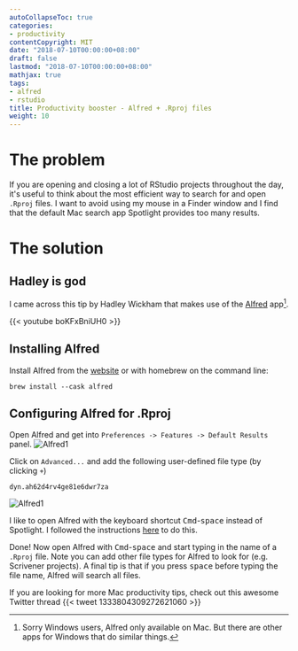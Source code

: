 ```yaml
---
autoCollapseToc: true
categories: 
- productivity
contentCopyright: MIT
date: "2018-07-10T00:00:00+08:00"
draft: false
lastmod: "2018-07-10T00:00:00+08:00"
mathjax: true
tags:
- alfred
- rstudio
title: Productivity booster - Alfred + .Rproj files
weight: 10
---
```


# The problem
If you are opening and closing a lot of RStudio projects throughout the day, it's useful to think about the most efficient way to search for and open `.Rproj` files. I want to avoid using my mouse in a Finder window and I find that the default Mac search app Spotlight provides too many results.

# The solution
## Hadley is god
I came across this tip by Hadley Wickham that makes use of the [Alfred](https://www.alfredapp.com/) app[^1].

{{< youtube boKFxBniUH0 >}}

## Installing Alfred
Install Alfred from the [website](https://www.alfredapp.com/) or with homebrew on the command line:
```
brew install --cask alfred
```

## Configuring Alfred for .Rproj
Open Alfred and get into `Preferences -> Features -> Default Results` panel.
![Alfred1](/img/alfred1.png)

Click on `Advanced...` and add the following user-defined file type (by clicking `+`)
```
dyn.ah62d4rv4ge81e6dwr7za
```
![Alfred1](/img/alfred2.png)

I like to open Alfred with the keyboard shortcut <kbd>Cmd</kbd>-<kbd>space</kbd> instead of Spotlight. I followed the instructions [here](https://www.alfredapp.com/help/troubleshooting/cmd-space/) to do this.

Done! Now open Alfred with <kbd>Cmd</kbd>-<kbd>space</kbd> and start typing in the name of a `.Rproj` file. Note you can add other file types for Alfred to look for (e.g. Scrivener projects). A final tip is that if you press <kbd>space</kbd> before typing the file name, Alfred will search all files.

If you are looking for more Mac productivity tips, check out this awesome Twitter thread 
{{< tweet 1333804309272621060 >}}

[^1]: Sorry Windows users, Alfred only available on Mac. But there are other apps for Windows that do similar things.